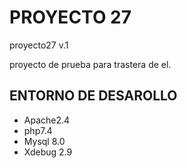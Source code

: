 # PROYECTO 27

proyecto27 v.1

proyecto de prueba para trastera de el.

## ENTORNO DE DESAROLLO
* Apache2.4
* php7.4 
* Mysql 8.0
* Xdebug 2.9
